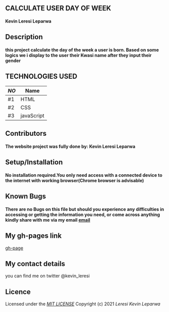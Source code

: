 ## CALCULATE USER DAY OF WEEK
#### Kevin Leresi Leparwa
## **Description**
#### this project calculate the day of the week a user is born. Based on some logics we i display to the user their Kwasi name after they input their gender  

## TECHNOLOGIES USED

|*NO*|Name| 
|---------|------------|
| #1 | HTML | 
| #2 | CSS | 
| #3 | javaScript | 


## **Contributors**
#### The website project was fully done by: **Kevin Leresi Leparwa**
## **Setup/Installation**
#### No installation required.You only need access with a connected device to the internet with working browser(Chrome browser is advisable)
##  **Known Bugs**
#### There are no Bugs on this file but should you experience any difficulties in accessing or getting the information you need, or come across anything kindly share with me via my email [email](kevinleparwa@gmail.com)
## My gh-pages link
[gh-page](https://leparwa.github.io/myPortFolio/)
## My contact details
you can find me on twitter @kevin_leresi
## Licence
Licensed under the *[MIT LICENSE](LICENSE.txt)*
Copyright (c) 2021 *Leresi Kevin Leparwa*
